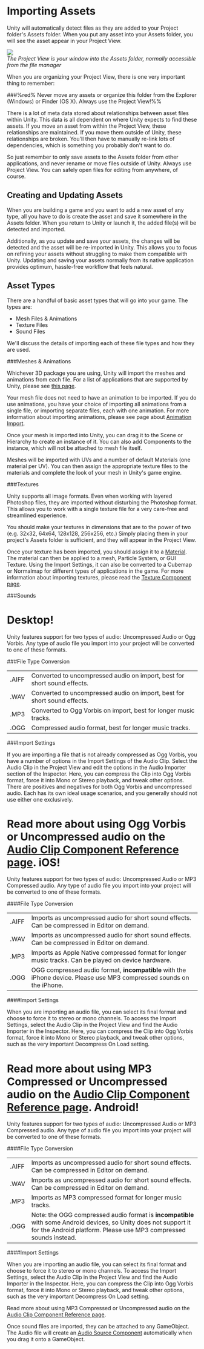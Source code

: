 Importing Assets
================


Unity will automatically detect files as they are added to your Project folder's <span class=keyword>Assets</span> folder.  When you put any asset into your Assets folder, you will see the asset appear in your <span class=keyword>Project View</span>.

![](http://docwiki.hq.unity3d.com/uploads/Main/ProjectBrowser.png)  
_The Project View is your window into the Assets folder, normally accessible from the file manager_

When you are organizing your Project View, there is one very important thing to remember:

###%red% Never move any assets or organize this folder from the Explorer (Windows) or Finder (OS X).  Always use the Project View!%%

There is a lot of meta data stored about relationships between asset files within Unity.  This data is all dependent on where Unity expects to find these assets.  If you move an asset from within the Project View, these relationships are maintained.  If you move them outside of Unity, these relationships are broken.  You'll then have to manually re-link lots of dependencies, which is something you probably don't want to do.

So just remember to only save assets to the Assets folder from other applications, and never rename or move files outside of Unity.  Always use Project View.  You can safely open files for editing from anywhere, of course.


Creating and Updating Assets
----------------------------


When you are building a game and you want to add a new asset of any type, all you have to do is create the asset and save it somewhere in the Assets folder.  When you return to Unity or launch it, the added file(s) will be detected and imported.

Additionally, as you update and save your assets, the changes will be detected and the asset will be re-imported in Unity.  This allows you to focus on refining your assets without struggling to make them compatible with Unity.  Updating and saving your assets normally from its native application provides optimum, hassle-free workflow that feels natural.


Asset Types
-----------


There are a handful of basic asset types that will go into your game.  The types are:

* Mesh Files & Animations
* Texture Files
* Sound Files

We'll discuss the details of importing each of these file types and how they are used.


###Meshes & Animations

Whichever 3D package you are using, Unity will import the meshes and animations from each file.  For a list of applications that are supported by Unity, please see [this page](howto-importobject.html).

Your mesh file does not need to have an animation to be imported.  If you do use animations, you have your choice of importing all animations from a single file, or importing separate files, each with one animation.  For more information about importing animations, please see page about [Animation Import](animations.html).

Once your mesh is imported into Unity, you can drag it to the <span class=keyword>Scene</span> or <span class=keyword>Hierarchy</span> to create an instance of it.  You can also add <span class=keyword>Components</span> to the instance, which will not be attached to mesh file itself.

Meshes will be imported with UVs and a number of default <span class=keyword>Materials</span> (one material per UV).  You can then assign the appropriate texture files to the materials and complete the look of your mesh in Unity's game engine.


###Textures

Unity supports all image formats.  Even when working with layered Photoshop files, they are imported without disturbing the Photoshop format.  This allows you to work with a single texture file for a very care-free and streamlined experience.

You should make your textures in dimensions that are to the power of two (e.g. 32x32, 64x64, 128x128, 256x256, etc.)  Simply placing them in your project's Assets folder is sufficient, and they will appear in the Project View.

Once your texture has been imported, you should assign it to a [Material](class-material.html).  The material can then be applied to a mesh, <span class=keyword>Particle System</span>, or <span class=keyword>GUI Texture</span>.  Using the <span class=keyword>Import Settings</span>, it can also be converted to a <span class=keyword>Cubemap</span> or <span class=keyword>Normalmap</span> for different types of applications in the game.  For more information about importing textures, please read the [Texture Component page](class-texture2d.html).


###Sounds

Desktop!
========

Unity features support for two types of audio: <span class=keyword>Uncompressed Audio</span> or <span class=keyword>Ogg Vorbis</span>.  Any type of audio file you import into your project will be converted to one of these formats.


###File Type Conversion


|  |  |
|--|--|
|<span class=component>.AIFF</span> |Converted to uncompressed audio on import, best for short sound effects. |
|<span class=component>.WAV</span> |Converted to uncompressed audio on import, best for short sound effects. |
|<span class=component>.MP3</span> |Converted to Ogg Vorbis on import, best for longer music tracks. |
|<span class=component>.OGG</span> |Compressed audio format, best for longer music tracks. |


###Import Settings

If you are importing a file that is not already compressed as Ogg Vorbis, you have a number of options in the <span class=keyword>Import Settings</span> of the Audio Clip.  Select the Audio Clip in the <span class=keyword>Project View</span> and edit the options in the <span class=keyword>Audio Importer</span> section of the <span class=keyword>Inspector</span>. Here, you can compress the Clip into Ogg Vorbis format, force it into Mono or Stereo playback, and tweak other options.  There are positives and negatives for both Ogg Vorbis and uncompressed audio.  Each has its own ideal usage scenarios, and you generally should not use either one exclusively.

Read more about using Ogg Vorbis or Uncompressed audio on the [Audio Clip Component Reference page](class-audioclip.html).
iOS!
====

Unity features support for two types of audio: <span class=keyword>Uncompressed Audio</span> or <span class=keyword>MP3 Compressed audio</span>.  Any type of audio file you import into your project will be converted to one of these formats.

####File Type Conversion


|  |  |
|--|--|
|<span class=component>.AIFF</span> |Imports as uncompressed audio for short sound effects. Can be compressed in Editor on demand. |
|<span class=component>.WAV</span> |Imports as uncompressed audio for short sound effects. Can be compressed in Editor on demand. |
|<span class=component>.MP3</span> |Imports as Apple Native compressed format for longer music tracks. Can be played on device hardware.|
|<span class=component>.OGG</span> |OGG compressed audio format, __incompatible__ with the iPhone device. Please use MP3 compressed sounds on the iPhone.|

####Import Settings

When you are importing an audio file, you can select its final format and choose to force it to stereo or mono channels.  To access the <span class=keyword>Import Settings</span>, select the Audio Clip in the <span class=keyword>Project View</span> and find the <span class=keyword>Audio Importer</span> in the Inspector. Here, you can compress the Clip into Ogg Vorbis format, force it into Mono or Stereo playback, and tweak other options, such as the very important Decompress On Load setting.

Read more about using MP3 Compressed or Uncompressed audio on the [Audio Clip Component Reference page](class-audioclip.html).
Android!
========

Unity features support for two types of audio: <span class=keyword>Uncompressed Audio</span> or <span class=keyword>MP3 Compressed audio</span>.  Any type of audio file you import into your project will be converted to one of these formats.

####File Type Conversion


|  |  |
|--|--|
|<span class=component>.AIFF</span> |Imports as uncompressed audio for short sound effects. Can be compressed in Editor on demand. |
|<span class=component>.WAV</span> |Imports as uncompressed audio for short sound effects. Can be compressed in Editor on demand. |
|<span class=component>.MP3</span> |Imports as MP3 compressed format for longer music tracks.|
|<span class=component>.OGG</span> |Note: the OGG compressed audio format is __incompatible__ with some Android devices, so Unity does not support it for the Android platform. Please use MP3 compressed sounds instead.|

####Import Settings

When you are importing an audio file, you can select its final format and choose to force it to stereo or mono channels.  To access the <span class=keyword>Import Settings</span>, select the Audio Clip in the <span class=keyword>Project View</span> and find the <span class=keyword>Audio Importer</span> in the Inspector. Here, you can compress the Clip into Ogg Vorbis format, force it into Mono or Stereo playback, and tweak other options, such as the very important Decompress On Load setting.

Read more about using MP3 Compressed or Uncompressed audio on the [Audio Clip Component Reference page](class-audioclip.html).

Once sound files are imported, they can be attached to any <span class=keyword>GameObject</span>.  The Audio file will create an [Audio Source Component](class-audiosource.html) automatically when you drag it onto a GameObject.
